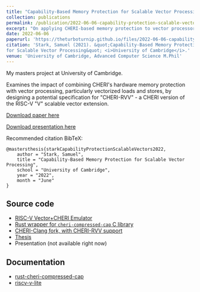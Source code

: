 ```yaml
---
title: "Capability-Based Memory Protection for Scalable Vector Processing"
collection: publications
permalink: /publication/2022-06-06-capability-protection-scalable-vectors
excerpt: "On applying CHERI-based memory protection to vector processors, particularly scalable vector models e.g. Arm SVE and RISC-V &quot;V&quot;. My masters project at Cambridge."
date: 2022-06-06
paperurl: 'https://theturboturnip.github.io/files/2022-06-06-capability-protection-scalable-vectors.pdf'
citation: 'Stark, Samuel (2021). &quot;Capability-Based Memory Protection
for Scalable Vector Processing&quot; <i>University of Cambridge</i>.'
venue: 'University of Cambridge, Advanced Computer Science M.Phil'
---
```


<!-- <img src='/images/2021-05-fluid-dynamics-header.png'><br/> -->

My masters project at University of Cambridge.

Examines the impact of combining CHERI's hardware memory protection with vector processing, particularly vectorized loads and stores, by designing a potential specification for "CHERI-RVV" - a CHERI version of the RISC-V "V" scalable vector extension.

[Download paper here](https://theturboturnip.github.io/files/2022-06-06-capability-protection-scalable-vectors.pdf)

[Download presentation here](https://theturboturnip.github.io/files/2022-06-06-capability-protection-scalable-vectors-presentation.pdf)

Recommended citation BibTeX:
```
@mastersthesis{starkCapabilityProtectionScalableVectors2022,
    author = "Stark, Samuel",
    title = "Capability-Based Memory Protection for Scalable Vector Processing",
    school = "University of Cambridge",
    year = "2022",
    month = "June"
}
```

## Source code
- [RISC-V Vector+CHERI Emulator](https://github.com/theturboturnip/riscv-v-lite)
- [Rust wrapper for `cheri-compressed-cap` C library](https://github.com/theturboturnip/cheri-compressed-cap)
- [CHERI-Clang fork, with CHERI-RVV support](https://github.com/theturboturnip/llvm-project)
- [Thesis](https://github.com/theturboturnip/mphil-thesis)
- Presentation (not available right now)

## Documentation
- [rust-cheri-compressed-cap](/files/doc/rust_cheri_compressed_cap/index.html)
- [riscv-v-lite](/files/doc/rsim/index.html)